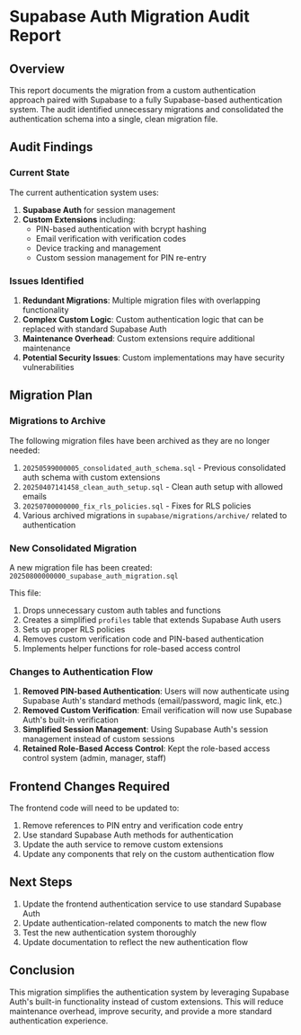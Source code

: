 # Supabase Auth Migration Audit Report

## Overview

This report documents the migration from a custom authentication approach paired with Supabase to a fully Supabase-based authentication system. The audit identified unnecessary migrations and consolidated the authentication schema into a single, clean migration file.

## Audit Findings

### Current State

The current authentication system uses:

1. **Supabase Auth** for session management
2. **Custom Extensions** including:
   - PIN-based authentication with bcrypt hashing
   - Email verification with verification codes
   - Device tracking and management
   - Custom session management for PIN re-entry

### Issues Identified

1. **Redundant Migrations**: Multiple migration files with overlapping functionality
2. **Complex Custom Logic**: Custom authentication logic that can be replaced with standard Supabase Auth
3. **Maintenance Overhead**: Custom extensions require additional maintenance
4. **Potential Security Issues**: Custom implementations may have security vulnerabilities

## Migration Plan

### Migrations to Archive

The following migration files have been archived as they are no longer needed:

1. `20250599000005_consolidated_auth_schema.sql` - Previous consolidated auth schema with custom extensions
2. `20250407141458_clean_auth_setup.sql` - Clean auth setup with allowed emails
3. `20250700000000_fix_rls_policies.sql` - Fixes for RLS policies
4. Various archived migrations in `supabase/migrations/archive/` related to authentication

### New Consolidated Migration

A new migration file has been created: `20250800000000_supabase_auth_migration.sql`

This file:
1. Drops unnecessary custom auth tables and functions
2. Creates a simplified `profiles` table that extends Supabase Auth users
3. Sets up proper RLS policies
4. Removes custom verification code and PIN-based authentication
5. Implements helper functions for role-based access control

### Changes to Authentication Flow

1. **Removed PIN-based Authentication**: Users will now authenticate using Supabase Auth's standard methods (email/password, magic link, etc.)
2. **Removed Custom Verification**: Email verification will now use Supabase Auth's built-in verification
3. **Simplified Session Management**: Using Supabase Auth's session management instead of custom sessions
4. **Retained Role-Based Access Control**: Kept the role-based access control system (admin, manager, staff)

## Frontend Changes Required

The frontend code will need to be updated to:

1. Remove references to PIN entry and verification code entry
2. Use standard Supabase Auth methods for authentication
3. Update the auth service to remove custom extensions
4. Update any components that rely on the custom authentication flow

## Next Steps

1. Update the frontend authentication service to use standard Supabase Auth
2. Update authentication-related components to match the new flow
3. Test the new authentication system thoroughly
4. Update documentation to reflect the new authentication flow

## Conclusion

This migration simplifies the authentication system by leveraging Supabase Auth's built-in functionality instead of custom extensions. This will reduce maintenance overhead, improve security, and provide a more standard authentication experience.
